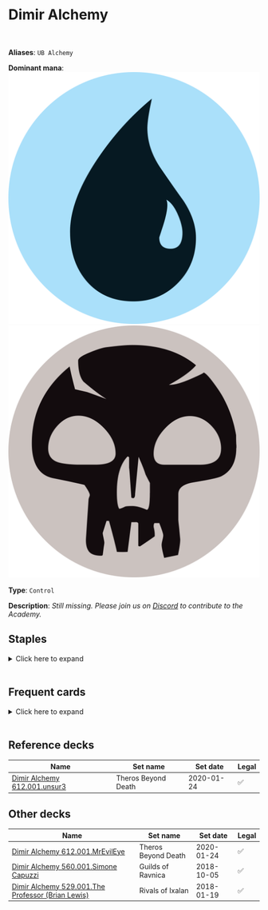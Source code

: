<!-- This page is automatically generated by Myr: do not update it manually. -->
<!-- Changes directly applied here will be lost. -->
<!-- If you plan to update this page, please update the template at https://github.com/Pauperformance/pauperformance-bot -->
<!-- Templates can be found under pauperformance-bot/resources/templates/ -->
# Dimir Alchemy
<br/>

**Aliases**: `UB Alchemy`


**Dominant mana**: <img src="../resources/images/mana/U.png" class="dominant-mana-icon"/> <img src="../resources/images/mana/B.png" class="dominant-mana-icon"/>

**Type**: `Control`

**Description**: _Still missing. Please join us on [Discord](https://discord.gg/fYQbpjjkQ3) to contribute to the Academy._


## **Staples**

<details>
  <summary>Click here to expand</summary>
<a href="https://scryfall.com/card/dmr/78/chainers-edict"><img src="https://cards.scryfall.io/normal/front/8/c/8c204471-d908-4a08-83e4-cf38999fa80f.jpg" class="archetype-card rounded-image"/></a>
<a href="https://scryfall.com/card/cmm/81/counterspell"><img src="https://cards.scryfall.io/normal/front/8/4/8493131c-0a7b-4be6-a8a2-0b425f4f67fb.jpg" class="archetype-card rounded-image"/></a>
<a href="https://scryfall.com/card/2x2/322/dimir-aqueduct"><img src="https://c1.scryfall.com/file/scryfall-cards/normal/front/8/7/877b7b90-80d4-4cad-af7c-a0b36c590ca0.jpg" class="archetype-card rounded-image"/></a>
<a href="https://scryfall.com/card/bro/91/disfigure"><img src="https://cards.scryfall.io/normal/front/a/a/aaa9c6f1-3938-448b-bdc3-22420c5984d3.jpg" class="archetype-card rounded-image"/></a>
<a href="https://scryfall.com/card/mom/269/dismal-backwater"><img src="https://cards.scryfall.io/normal/front/3/3/33cd4f63-3484-4cee-8603-1f89cabee6c3.jpg" class="archetype-card rounded-image"/></a>
<a href="https://scryfall.com/card/ima/87/doom-blade"><img src="https://cards.scryfall.io/normal/front/9/0/90699423-2556-40f7-b8f5-c9d82f22d52e.jpg" class="archetype-card rounded-image"/></a>
<a href="https://scryfall.com/card/clu/86/forbidden-alchemy"><img src="https://cards.scryfall.io/normal/front/9/e/9ed26426-384b-4631-8418-7734092f64cc.jpg" class="archetype-card rounded-image"/></a>
<a href="https://scryfall.com/card/uma/102/gurmag-angler"><img src="https://cards.scryfall.io/normal/front/c/e/cedd44eb-f381-46e1-bcb0-88416b4ce33d.jpg" class="archetype-card rounded-image"/></a>
<a href="https://scryfall.com/card/mkc/111/mulldrifter"><img src="https://cards.scryfall.io/normal/front/e/b/eb6d8d1c-8d23-4273-9c9b-f3b71eb0e105.jpg" class="archetype-card rounded-image"/></a>
<a href="https://scryfall.com/card/otj/281/swamp"><img src="https://cards.scryfall.io/normal/front/e/b/eb7dc259-9949-4673-a8f1-874396948392.jpg" class="archetype-card rounded-image"/></a>
</details><br/>



## **Frequent cards**

<details>
  <summary>Click here to expand</summary>
<a href="https://scryfall.com/card/war/41/augur-of-bolas"><img src="https://cards.scryfall.io/normal/front/d/1/d19fbfe6-69bb-452a-be3c-b9c625e23193.jpg" class="archetype-card rounded-image"/></a>
<a href="https://scryfall.com/card/one/92/duress"><img src="https://cards.scryfall.io/normal/front/3/5/3557e601-9b71-4ce9-9047-1a8baa72e574.jpg" class="archetype-card rounded-image"/></a>
<a href="https://scryfall.com/card/dst/41/echoing-decay"><img src="https://cards.scryfall.io/normal/front/f/8/f8e688e7-8350-4b78-bd49-a6ffdedad556.jpg" class="archetype-card rounded-image"/></a>
<a href="https://scryfall.com/card/ema/55/hydroblast"><img src="https://c1.scryfall.com/file/scryfall-cards/normal/front/4/c/4c9c9b16-5567-4473-95e6-622292f77336.jpg" class="archetype-card rounded-image"/></a>
<a href="https://scryfall.com/card/clb/455/island"><img src="https://c1.scryfall.com/file/scryfall-cards/normal/front/f/f/ff3ffe47-53a3-42ec-ae89-afc79793380d.jpg" class="archetype-card rounded-image"/></a>
<a href="https://scryfall.com/card/otc/107/preordain"><img src="https://cards.scryfall.io/normal/front/1/2/122f2cc2-5f4d-497c-96b5-ed5698f28b51.jpg" class="archetype-card rounded-image"/></a>
</details><br/>



## **Reference decks**

| Name | Set name | Set date | Legal |
| -----| -------- | -------- | ----- |
| [Dimir Alchemy 612.001.unsur3](https://www.mtggoldfish.com/deck/4869046) | Theros Beyond Death | 2020-01-24 | ✅ |




## **Other decks**

| Name | Set name | Set date | Legal |
| -----| -------- | -------- | ----- |
| [Dimir Alchemy 612.001.MrEvilEye](https://www.mtggoldfish.com/deck/4351767) | Theros Beyond Death | 2020-01-24 | ✅ |
| [Dimir Alchemy 560.001.Simone Capuzzi](https://www.mtggoldfish.com/deck/4351083) | Guilds of Ravnica | 2018-10-05 | ✅ |
| [Dimir Alchemy 529.001.The Professor (Brian Lewis)](https://www.mtggoldfish.com/deck/4351133) | Rivals of Ixalan | 2018-01-19 | ✅ |





